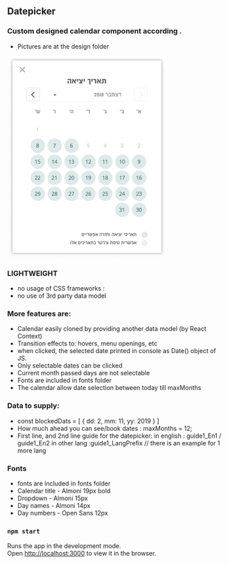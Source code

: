 ## Datepicker

### Custom designed calendar component according .
* Pictures are at the design folder

<img src="./design/datepicker.png" />

### LIGHTWEIGHT
* no usage of CSS frameworks : 
* no use of 3rd party data model


### More features are:
* Calendar easily cloned by providing another data model (by React Context)
* Transition effects to: hovers, menu openings, etc
* when clicked, the selected date printed in console as Date() object of JS.
* Only selectable dates can be clicked 
* Current month passed days are not selectable
* Fonts are included in fonts folder
* The calendar allow date selection between today till maxMonths

### Data to supply: 
* const blockedDats = [
      { dd: 2, mm: 11, yy: 2019 }
      ]
* How much ahead you can see/book dates : maxMonths = 12;
* First line, and 2nd line guide for the datepicker: 
  in english : guide1_En1  / guide1_En2
  in other lang :guide1_LangPrefix  // there is an example for 1 more lang

### Fonts
* fonts are included in fonts folder
* Calendar title - Almoni 19px bold
* Dropdown - Almoni 15px
* Day names - Almoni 14px
* Day numbers - Open Sans 12px


### `npm start`
Runs the app in the development mode.<br>
Open [http://localhost:3000](http://localhost:3000) to view it in the browser.
